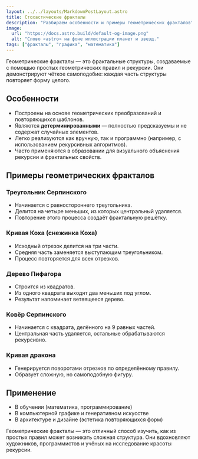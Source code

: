 ```yaml
---
layout: ../../layouts/MarkdownPostLayout.astro
title: Стохастические фракталы
description: "Разбираем особенности и примеры геометрических фракталов"
image:
  url: "https://docs.astro.build/default-og-image.png"
  alt: "Слово «astro» на фоне иллюстрации планет и звезд."
tags: ["фракталы", "графика", "математика"]
---
```


Геометрические фракталы — это фрактальные структуры, создаваемые с помощью простых геометрических правил и рекурсии. Они демонстрируют чёткое самоподобие: каждая часть структуры повторяет форму целого.

## Особенности

- Построены на основе геометрических преобразований и повторяющихся шаблонов.
- Являются **детерминированными** — полностью предсказуемы и не содержат случайных элементов.
- Легко реализуются как вручную, так и программно (например, с использованием рекурсивных алгоритмов).
- Часто применяются в образовании для визуального объяснения рекурсии и фрактальных свойств.

## Примеры геометрических фракталов

###  Треугольник Серпинского

- Начинается с равностороннего треугольника.
- Делится на четыре меньших, из которых центральный удаляется.
- Повторение этого процесса создаёт фрактальную решётку.

### Кривая Коха (снежинка Коха)

- Исходный отрезок делится на три части.
- Средняя часть заменяется выступающим треугольником.
- Процесс повторяется для всех отрезков.

### Дерево Пифагора

- Строится из квадратов.
- Из одного квадрата выходят два меньших под углом.
- Результат напоминает ветвящееся дерево.

### Ковёр Серпинского

- Начинается с квадрата, делённого на 9 равных частей.
- Центральная часть удаляется, остальные обрабатываются рекурсивно.

### Кривая дракона

- Генерируется поворотами отрезков по определённому правилу.
- Образует сложную, но самоподобную фигуру.

## Применение

- В обучении (математика, программирование)
- В компьютерной графике и генеративном искусстве
- В архитектуре и дизайне (эстетика повторяющихся форм)

Геометрические фракталы — это отличный способ изучить, как из простых правил может возникать сложная структура. Они вдохновляют художников, программистов и учёных на исследование красоты рекурсии.
